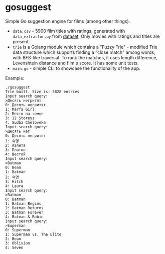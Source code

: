 # gosuggest
Simple Go suggestion engine for films (among other things).

* ```data.csv``` - 5900 film titles with ratings, generated with ```data_extractor.py``` from [dataset](https://www.kaggle.com/datasets/rounakbanik/the-movies-dataset). Only movies with ratings and titles are present.
* ```trie``` is a Golang module which contains a "Fuzzy Trie" - modified Trie data structure which supports finding a "close match" among words, with BFS-like traversal. To rank the matches, it uses length difference, Levenshtein distance and film's score. It has some unit tests.
* ```main.go``` - simple CLI to showcase the functionality of the app.

Example:
```
./gosuggest
Trie built. Size is: 5828 entries
Input search query:
>Десять негритят
0: Десять негритят
1: Marfa Girl
2: Место на земле
3: 12 Storeys
4: Sudba Cheloveka
Input search query:
>Десять нег
0: Десять негритят
1: 숙명
2: Аэлита
3: Платон
4: Шестой
Input search query:
>Butman
0: Bean
1: Batman
2: 숙명
3: Hitch
4: Laura
Input search query:
>Batman
0: Batman
1: Batman Begins
2: Batman Returns
3: Batman Forever
4: Batman & Robin
Input search query:
>Superman
0: Superman
1: Superman vs. The Elite
2: Bean
3: Oblivion
4: Seven
```
